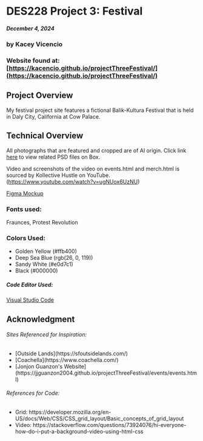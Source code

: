 # DES228 Project 3: Festival
##### December 4, 2024 ######
### by Kacey Vicencio ###
### Website found at: [https://kacencio.github.io/projectThreeFestival/](https://kacencio.github.io/projectThreeFestival/) ###

## Project Overview 
My festival project site features a fictional Balik-Kultura Festival that is held in Daly City, California at Cow Palace.

## Technical Overview 
All photographs that are featured and cropped are of AI origin. Click link [here]([https://sfsu.box.com/s/14nev1snyq1k3min95bqjh97ycm6sbtz) to view related PSD files on Box.

Video and screenshots of the video on events.html and merch.html is sourced by Kollective Hustle  on YouTube. (https://www.youtube.com/watch?v=ugNUox6UzNU)

[Figma Mockup](https://www.figma.com/proto/knBKT2tFeYkM4v1xXSe68y/Balik-Kultura-Festival-Wireframes?node-id=0-1&t=PHy9RBMStHNHBfk6-1)

### Fonts used: 
Fraunces, Protest Revolution

### Colors Used:
<ul>
<li>Golden Yellow (#ffb400)</li>
<li>Deep Sea Blue (rgb(26, 0, 119))</li>
<li>Sandy White (#e0d7c1)</li>
<li>Black (#000000)</li>
</ul>

##### Code Editor Used: #####
[Visual Studio Code](https://code.visualstudio.com/)

## Acknowledgment
###### Sites Referenced for Inspiration: ######
<ul>
    <li>[Outside Lands](https://sfoutsidelands.com/)</li>
    <li>[Coachella](https://www.coachella.com/)</li>
    <li>[Jonjon Guanzon's Website](https://jjguanzon2004.github.io/projectThreeFestival/events/events.html)</li>
</ul>

 ###### References for Code: ######
<ul>
<li>Grid: https://developer.mozilla.org/en-US/docs/Web/CSS/CSS_grid_layout/Basic_concepts_of_grid_layout</li>
<li>Video: https://stackoverflow.com/questions/73924076/hi-everyone-how-do-i-put-a-background-video-using-html-css</li>
</ul>
